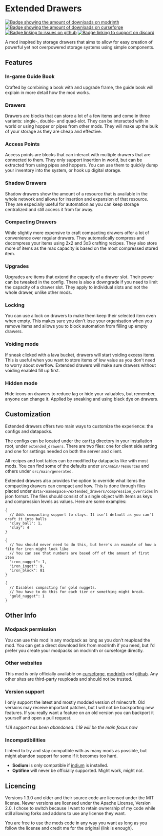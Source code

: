 # Extended Drawers
[![Badge showing the amount of downloads on modrinth](https://img.shields.io/badge/dynamic/json?color=2d2d2d&colorA=5da545&label=&suffix=%20downloads%20&query=downloads&url=https://api.modrinth.com/v2/project/AhtxbnpG&style=flat-square&logo=modrinth&logoColor=2d2d2d)](https://modrinth.com/mod/extended-drawers)
[![Badge showing the amount of downloads on curseforge](https://cf.way2muchnoise.eu/full_616602_downloads.svg?badge_style=flat)](https://www.curseforge.com/minecraft/mc-mods/extended-drawers)
[![Badge linking to issues on github](https://img.shields.io/badge/dynamic/json?query=value&url=https://img.shields.io/github/issues-raw/mattidragon/extendeddrawers.json&label=&logo=github&color=2d2d2d&style=flat-square&labelColor=6e5494&logoColor=2d2d2d&suffix=%20issues)](https://github.com/MattiDragon/ExtendedDrawers/issues)
[![Badge linking to support on discord](https://img.shields.io/discord/760524772189798431?label=&logo=discord&color=2d2d2d&style=flat-square&labelColor=5865f2&logoColor=2d2d2d)](https://discord.gg/26T5KK2PBv)

A mod inspired by storage drawers that aims to allow for easy creation of powerful yet not
overpowered storage systems using simple components.

## Features
### In-game Guide Book
Crafted by combining a book with and upgrade frame, the guide book will explain in more detail how the mod works.

### Drawers
Drawers are blocks that can store a lot of a few items and come in three variants: single-, double- and quad-slot. 
They can be interacted with in world or using hopper or pipes from other mods.
They will make up the bulk of your storage as they are cheap and effective.

### Access Points
Access points are blocks that can interact with multiple drawers that are connected to them. 
They only support insertion in world, but can be extracted from using pipes and hoppers.
You can use them to quickly dump your inventory into the system, or hook up digital storage.

### Shadow Drawers
Shadow drawers show the amount of a resource that is available in the whole network and allows
for insertion and expansion of that resource. 
They are especially useful for automation as you can keep storage centralized and still access it from far away.

### Compacting Drawers
While slightly more expensive to craft compacting drawers offer a lot of convenience over regular drawers.
They automatically compress and decompress your items using 2x2 and 3x3 crafting recipes. 
They also store more of items as the max capacity is based on the most compressed stored item.

### Upgrades
Upgrades are items that extend the capacity of a drawer slot. Their power can be tweaked in the config.
There is also a downgrade if you need to limit the capacity of a drawer slot. 
They apply to individual slots and not the whole drawer, unlike other mods.

### Locking
You can use a lock on drawers to make them keep their selected item even when empty.
This makes sure you don't lose your organisation when you remove items and allows you to block automation from filling up empty drawers.

### Voiding mode
If sneak clicked with a lava bucket, drawers will start voiding excess items. 
This is useful when you want to store items of low value as you don't need to worry about overflow.
Extended drawers will make sure drawers without voiding enabled fill up first.

### Hidden mode
Hide icons on drawers to reduce lag or hide your valuables, but remember, anyone can change it.
Applied by sneaking and using black dye on drawers.

## Customization
Extended drawers offers two main ways to customize the experience: the configs and datapacks.

The configs can be located under the `config` directory in your installation root, under `extended_drawers`. 
There are two files: one for client side setting and one for settings needed on both the server and client. 

All recipes and loot tables can be modified by datapacks like with most mods. 
You can find some of the defaults under `src/main/resources` and others under `src/main/generated`.

Extended drawers also provides the option to override what items the compacting drawers can compact and how.
This is done through files placed under `data/<namespace>/extended_drawers/compression_overrides` in json format.
The files should consist of a single object with items as keys and compression levels as values. 
Here are some examples:

```json5
{ 
  // Adds compacting support to clays. It isn't default as you can't craft it into balls
  "clay_ball": 1,
  "clay": 4
}
```
```json5
{ 
  // You should never need to do this, but here's an example of how a file for iron might look like
  // You can see that numbers are based off of the amount of first item
  "iron_nugget": 1,
  "iron_ingot": 9,
  "iron_block": 81
}
```
```json5
{ 
  // Disables compacting for gold nuggets. 
  // You have to do this for each tier or something might break.
  "gold_nugget": 1
}
```

## Other Info
### Modpack permission
You can use this mod in any modpack as long as you don't reupload the mod. 
You can get a direct download link from modrinth if you need, 
but I'd prefer you create your modpacks on modrinth or curseforge directly.

### Other websites
This mod is only officially available on [curseforge](https://www.curseforge.com/minecraft/mc-mods/extended-drawers), [modrinth](https://modrinth.com/mod/extended-drawers) and [github](https://github.com/mattidragon/extendeddrawers). 
Any other sites are third-party reuploads and should not be trusted.

### Version support
I only support the latest and mostly modded version of minecraft. 
Old versions may receive important patches, but I will not be backporting new features.
If you really want a feature on an old version you can backport it yourself and open a pull request.

*1.18 support has been abandoned. 1.19 will be the main focus now*

### Incompatibilities
I intend to try and stay compatible with as many mods as possible, but might abandon support for some if it becomes too hard.

* **Sodium** is only compatible if [indium](https://modrinth.com/mod/indium) is installed.
* **Optifine** will never be officially supported. Might work, might not.

## Licencing 
Versions 1.3.0 and older and their source code are licensed under the MIT license. Newer versions
are licensed under the Apache License, Version 2.0. I chose to switch because I want to retain 
ownership of my code while still allowing forks and addons to use any license they want. 

You are free to use the mods code in any way you want as long as you follow the license and 
credit me for the original (link is enough).
